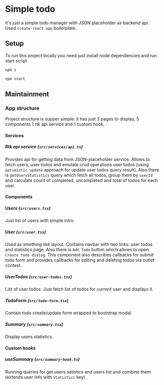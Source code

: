 # Simple todo

It's just a simple todo manager with JSON placeholder as backend api. Used `create-react-app` boilerplate.

## Setup

To run this project locally you need just install node dependencies and run start script

```bash
npm i
```

```bash
npm start
```

## Maintainment

### App structure

Project structure is supper simple: it has just 3 pages to display, 5 components 1 rtk api service and 1 custom hook.

#### Services

##### Rtk api service (`src/services/api.ts`)

Provides api for getting data from JSON-placeholder service. Allows to fetch users, user todos and emulate crud operations
user todos (using `optimistic update` approach for update user todos query result). Also there is `getUsersStatistics` query
which fetch all todos, group them by `userId` and calculate count of completed, uncompleted and total of todos for each user.

#### Components

##### Users (`src/users.tsx`)

Just list of users with simple intro.

##### User (`src/user.tsx`)

Used as smething like layout. Contains navbar with two links: user todos and statistics page. Also there is `Add Todo` button which
allows to open `Create todo dialog`. This component also describes callbacks for submit todo form and provides callbacks for
editing and deleting todos via outlet context.

##### UserTodos (`src/user-todos.tsx`)
List of user todos. Just fetch list of todos for current user and displays it.

##### TodoForm (`src/todo-form.tsx`)
Contain todo create/update form wrapped to bootstrap modal.

##### Summary (`src/summary.tsx`)

Display users statistics. 

#### Custom hooks

##### useSummary (`src/summary-hook.ts`)

Running queries for get users satistics and users list and combine them (extends user info with `statistics` key).